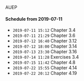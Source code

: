 AUEP

#### Schedule from 2019-07-11

- `2019-07-11 15:12` Chapter 3.4
- `2019-07-11 21:29` Chapter 3.6
- `2019-07-12 16:40` Chapter 3.12
- `2019-07-12 18:00` Chapter 3.14
- `2019-07-13 23:30` Chapter 3.16
- `2019-07-14 11:28` Exercises 3.4
- `2019-07-15 11:42` Chapter 4.8
- `2019-07-22 15:55` Chapter 4.14
- `2019-07-22 20:12` Chapter 4.19


